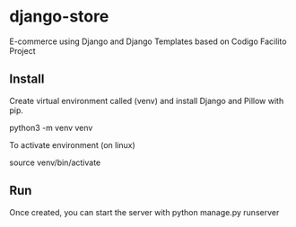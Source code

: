 # django-store

E-commerce using Django and Django Templates based on Codigo Facilito Project

## Install
Create virtual environment called (venv) and install Django and Pillow with pip.

python3 -m venv venv

To activate environment (on linux)

source venv/bin/activate

## Run
Once created, you can start the server with
python manage.py runserver
